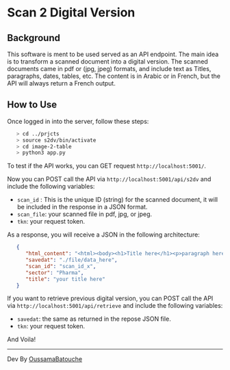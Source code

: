# Scan 2 Digital Version

## Background
This software is ment to be used served as an API endpoint. The main idea is to transform a scanned document into a digital version. The scanned documents came in pdf or (jpg, jpeg) formats, and include text as Titles, paragraphs, dates, tables, etc. The content is in Arabic or in French, but the API will always return a French output. 

## How to Use
Once logged in into the server, follow these steps:

```sh
   > cd ../prjcts
   > source s2dv/bin/activate
   > cd image-2-table
   > python3 app.py
```

To test if the API works, you can GET request ```http://localhost:5001/```.

Now you can POST call the API via ```http://localhost:5001/api/s2dv``` and include the following variables:

- ```scan_id``` :  This is the unique ID (string) for the scanned document, it will be included in the response in a JSON format.
- ```scan_file```: your scanned file in pdf, jpg, or jpeg.
- ```tkn```: your request token.


As a response, you will receive a JSON in the following architecture:
```json
   {
      "html_content": "<html><body><h1>Title here</h1><p>paragraph here</p></body></html>",
      "savedat": "./file/data_here",
      "scan_id": "scan_id_x",
      "sector": "Pharma",
      "title": "your title here"
   }
```

If you want to retrieve previous digital version, you can POST call the API via ```http://localhost:5001/api/retrieve``` and include the following variables:

- ```savedat```: the same as returned in the repose JSON file.
- ```tkn```: your request token.

And Voila!

_______________________
Dev By <a href="https://github.com/OussamaBATOUCHE">OussamaBatouche</a>